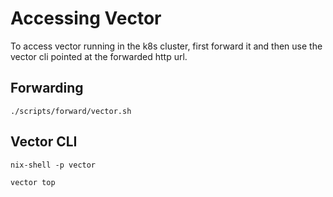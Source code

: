 # Accessing Vector

To access vector running in the k8s cluster, first forward it and then use the vector cli pointed at the forwarded http url.

## Forwarding

`./scripts/forward/vector.sh`

## Vector CLI

`nix-shell -p vector`

`vector top`
